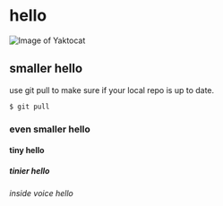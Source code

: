 # hello
![Image of Yaktocat](https://octodex.github.com/images/yaktocat.png)
## smaller hello
use git pull to make sure if your local repo is up to date.
```
$ git pull
```
### even smaller hello
#### tiny hello
##### tinier hello
###### inside voice hello

